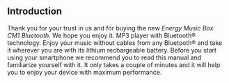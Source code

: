 ## Introduction

Thank you for your trust in us and for buying the new *Energy Music Box CM1 Bluetooth*. We hope you enjoy it.
MP3 player with Bluetooth® technology. Enjoy your music without cables from any Bluetooth® and take it wherever you are with its lithium rechargeable battery.
Before you start using your smartphone we recommend you to read this manual and familiarize yourself with it. It only takes a couple of minutes and it will help you to enjoy your device with maximum performance.

<unique>


